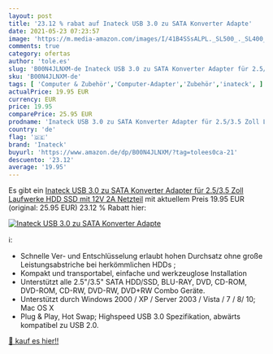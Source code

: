 ```yaml
---
layout: post
title: '23.12 % rabat auf Inateck USB 3.0 zu SATA Konverter Adapte'
date: 2021-05-23 07:23:57
image: 'https://m.media-amazon.com/images/I/41B4SSsALPL._SL500_._SL400_.jpg'
comments: true
category: ofertas
author: 'tole.es'
slug: 'B00N4JLNXM-de Inateck USB 3.0 zu SATA Konverter Adapter für 2.5/3.5 Zoll...'
sku: 'B00N4JLNXM-de'
tags: [ 'Computer & Zubehör','Computer-Adapter','Zubehör','inateck', ]
actualPrice: 19.95 EUR
currency: EUR
price: 19.95
comparePrice: 25.95 EUR
prodname: 'Inateck USB 3.0 zu SATA Konverter Adapter für 2.5/3.5 Zoll Laufwerke HDD SSD mit 12V 2A Netzteil'
country: 'de'
flag: '🇩🇪'
brand: 'Inateck'
buyurl: 'https://www.amazon.de/dp/B00N4JLNXM/?tag=tolees0ca-21'
descuento: '23.12'
average: '19.95'
---
```


Es gibt ein [Inateck USB 3.0 zu SATA Konverter Adapter für 2.5/3.5 Zoll Laufwerke HDD SSD mit 12V 2A Netzteil](https://www.amazon.de/dp/B00N4JLNXM/?tag=tolees0ca-21) mit aktuellem Preis 19.95 EUR (original: 25.95 EUR) 23.12 % Rabatt hier:

[![Inateck USB 3.0 zu SATA Konverter Adapte](https://m.media-amazon.com/images/I/41B4SSsALPL._SL500_._SL400_.jpg)](https://www.amazon.de/dp/B00N4JLNXM/?tag=tolees0ca-21)

ℹ️:

- Schnelle Ver- und Entschlüsselung erlaubt hohen Durchsatz ohne große Leistungsabstriche bei herkömmlichen HDDs ;
- Kompakt und transportabel, einfache und werkzeuglose Installation
- Unterstützt alle 2.5"/3.5" SATA HDD/SSD, BLU-RAY, DVD, CD-ROM, DVD-ROM, CD-RW, DVD-RW, DVD+RW Combo Geräte.
- Unterstützt durch Windows 2000 / XP / Server 2003 / Vista / 7 / 8/ 10; Mac OS X
- Plug & Play, Hot Swap; Highspeed USB 3.0 Spezifikation, abwärts kompatibel zu USB 2.0.

[🛒 kauf es hier!!](https://www.amazon.de/dp/B00N4JLNXM/?tag=tolees0ca-21)
